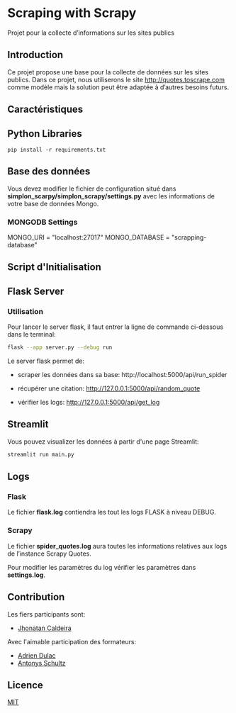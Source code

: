 # Scraping with Scrapy
Projet pour la collecte d’informations sur les sites publics 

## Introduction
Ce projet propose une base pour la collecte de données sur les sites publics. Dans ce projet, nous utiliserons le site http://quotes.toscrape.com comme modèle mais la solution peut être adaptée à d’autres besoins futurs.

## Caractéristiques

## Python Libraries

```pip install -r requirements.txt```

## Base des données
Vous devez modifier le fichier de configuration situé dans __simplon_scarpy/simplon_scrapy/settings.py__ avec les informations de votre base de données Mongo.

### MONGODB Settings
MONGO_URI = "localhost:27017"
MONGO_DATABASE = "scrapping-database"

## Script d'Initialisation


## Flask Server

### Utilisation
Pour lancer le server flask, il faut entrer la ligne de commande ci-dessous dans le terminal:
```sh
flask --app server.py --debug run
```
Le server flask permet de:

* scraper les données dans sa base:
http://localhost:5000/api/run_spider

* récupérer une citation:
http://127.0.0.1:5000/api/random_quote

* vérifier les logs:
http://127.0.0.1:5000/api/get_log

## Streamlit
Vous pouvez visualizer les données à partir d'une page Streamlit:
```sh
streamlit run main.py
```
## Logs

### Flask
Le fichier __flask.log__ contiendra les tout les logs FLASK à niveau DEBUG.

### Scrapy
Le fichier __spider_quotes.log__ aura toutes les informations relatives aux logs de l’instance Scrapy Quotes.

Pour modifier les paramètres du log vérifier les paramètres dans __settings.log__.

## Contribution
Les fiers participants sont:
* [Jhonatan Caldeira](https://github.com/JhonatanCaldeira)

Avec l'aimable participation des formateurs:
* [Adrien Dulac](https://github.com/dtrckd)
* [Antonys Schultz](https://github.com/DeVerMyst)

## Licence
[MIT](https://choosealicense.com/licenses/mit/)
